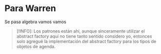 # Para Warren

Se pasa algebra vamos vamos

> [!INFO]:
> Los patrones están ahí, aunque sinceramente utilizar el abstract factory aquí no
> tiene tanto sentido considero yo, entonces solo agregué la implementación del
> abstract factory para los tipos de objetos de agenda.
